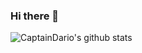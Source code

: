 ### Hi there 👋

![CaptainDario's github stats](https://github-readme-stats-1-silk.vercel.app/api?username=sarthakydv&count_private=true)
<!--
**sarthakydv/sarthakydv** is a ✨ _special_ ✨ repository because its `README.md` (this file) appears on your GitHub profile.

Here are some ideas to get you started:

- 🔭 I’m currently working on ...
- 🌱 I’m currently learning ...
- 👯 I’m looking to collaborate on ...
- 🤔 I’m looking for help with ...
- 💬 Ask me about ...
- 📫 How to reach me: ...
- 😄 Pronouns: ...
- ⚡ Fun fact: ...
-->
